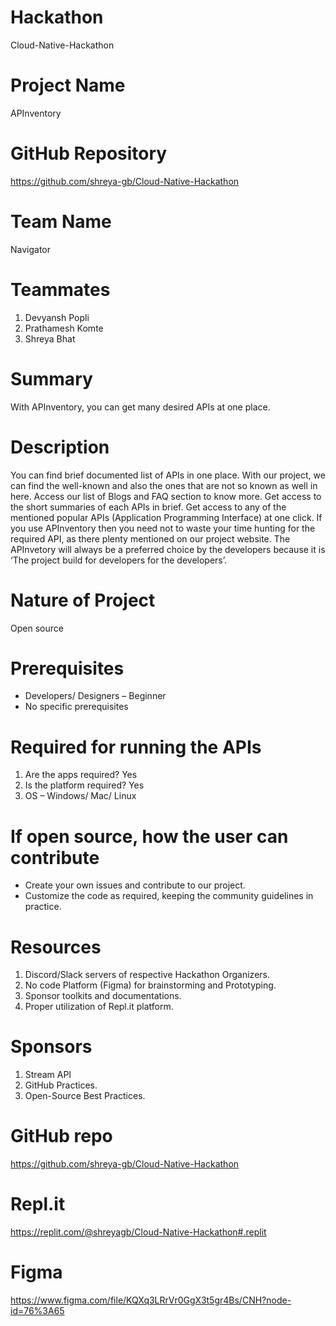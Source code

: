 # Hackathon
Cloud-Native-Hackathon

# Project Name
APInventory

# GitHub Repository
https://github.com/shreya-gb/Cloud-Native-Hackathon

# Team Name
Navigator

# Teammates
1. Devyansh Popli
2. Prathamesh Komte
3. Shreya Bhat

# Summary
With APInventory, you can get many desired APIs at one place.

# Description
You can find brief documented list of APIs in one place. With our project, we can find the well-known and also the ones that are not so known as well in here. Access our list of Blogs and FAQ section to know more. Get access to the short summaries of each APIs in brief. Get access to any of the mentioned popular APIs (Application Programming Interface) at one click. If you use APInventory then you need not to waste your time hunting for the required API, as there plenty mentioned on our project website. The APInvetory will always be a preferred choice by the developers because it is ‘The project build for developers for the developers’.

# Nature of Project
Open source

# Prerequisites
- Developers/ Designers – Beginner
- No specific prerequisites

# Required for running the APIs
1.	Are the apps required?  Yes
2.	Is the platform required? Yes
3.	OS – Windows/ Mac/ Linux

# If open source, how the user can contribute
- Create your own issues and contribute to our project.
- Customize the code as required, keeping the community guidelines in practice.

# Resources
1.	Discord/Slack servers of respective Hackathon Organizers.
2.	No code Platform (Figma) for brainstorming and Prototyping.
3.	Sponsor toolkits and documentations.
4.	Proper utilization of Repl.it platform.

# Sponsors
1.	Stream API
2.	GitHub Practices.
3.	Open-Source Best Practices.
 
# GitHub repo
https://github.com/shreya-gb/Cloud-Native-Hackathon

# Repl.it
https://replit.com/@shreyagb/Cloud-Native-Hackathon#.replit

# Figma
https://www.figma.com/file/KQXq3LRrVr0GgX3t5gr4Bs/CNH?node-id=76%3A65

